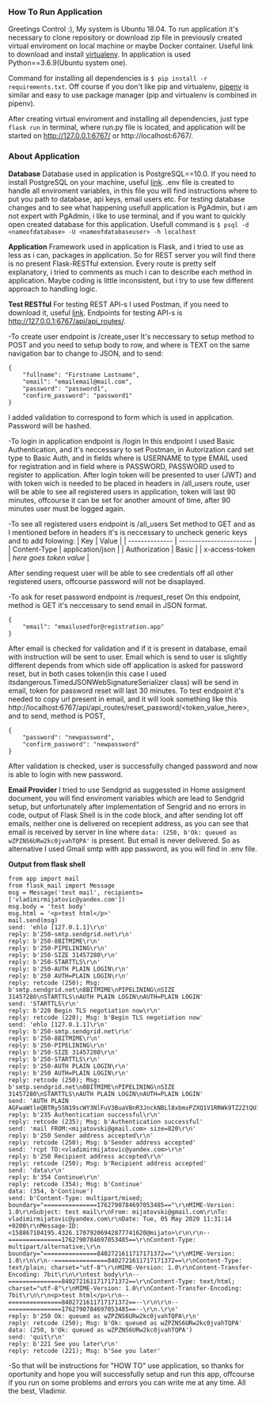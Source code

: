 
### How To Run Application ###

Greetings Control :),
My system is Ubuntu 18.04.
To run application it's necessary to clone repository or download zip file in previously
created virtual enviroment on local machine or maybe Docker container.
Useful link to download and install [virtualenv](https://help.dreamhost.com/hc/en-us/articles/115000695551-Installing-and-using-virtualenv-with-Python-3).
In application is used Python==3.6.9(Ubuntu system one).

Command for installing all dependencies is `$ pip install -r requirements.txt`.
Off course if you don't like pip and virtualenv, [pipenv](https://pipenv-fork.readthedocs.io/en/latest/) 
is similar and easy to use package manager (pip and virtualenv is combined in pipenv).

After creating virtual enviroment and installing all dependencies, just type `flask run` in terminal, 
where run.py file is located, and application will be started on http://127.0.0.1:6767/ or http://localhost:6767/.


### About Application ###

**Database**
Database used in application is PostgreSQL==10.0.
If you need to install PostgreSQL on your machine, useful [link](https://www.digitalocean.com/community/tutorials/how-to-install-and-use-postgresql-on-ubuntu-18-04).
.env file is created to handle all enviroment variables, in this file you will 
find instructions where to put you path to database, api keys, email users etc. For testing database
changes and to see what happening usefull application is PgAdmin, but i am not expert with PgAdmin, 
i like to use terminal, and if you want to quickly open created database for this application.
Usefull command is 
`$ psql -d <nameofdatabase> -U <nameofdatabaseuser> -h localhost`

**Application**
Framework used in application is Flask, and i tried to use as less as i can, packages in application.
So for REST server you will find there is no present Flask-RESTful extension.
Every route is pretty self explanatory, i tried to comments as much i can to describe each method in application.
Maybe coding is little inconsistent, but i try to use few different approach to handling logic.


**Test RESTful**
For testing REST API-s I used Postman, if you need to download it, useful [link](https://www.postman.com/downloads/).
Endpoints for testing API-s is http://127.0.0.1:6767/api/api_routes/.

-To create user endpoint is /create_user
It's neccessary to setup method to POST and you need to setup body to row, and where is TEXT
on the same navigation bar to change to JSON, and to send:
```
{
	"fullname": "Firstname Lastname",
	"email": "emailemail@mail.com",
	"password": "password1",
	"confirm_password": "password1"
}
```
I added validation to correspond to form which is used in application. Password will be hashed.

-To login in application endpoint is /login
In this endpoint I used Basic Authentication, and it's neccessary to set Postman, in Autorization card 
set type to Basic Auth, and in fields where is 
USERNAME to type EMAIL used for registration and in field where is PASSWORD, 
PASSWORD used to register to application. After login token will be presented to user 
(JWT) and with token wich is needed to be placed in headers in /all_users route, user will
 be able to see all registered users in application, token will last 90 minutes, offcourse 
 it can be set for another amount of time, after 90 minutes user must be logged again.


-To see all registered users endpoint is /all_users
Set method to GET and as I mentioned before in headers it's is neccessary to 
uncheck generic keys and to add folowing:
| Key            | Value                   |
| -------------- | ----------------------- |
| Content-Type   | application/json        |
| Authorization  | Basic                   | 
| x-access-token | *here goes token value* | 

After sending request user will be able to see credentials off all other registered users, 
offcourse password will not be disaplayed.

-To ask for reset password endpoint is /request_reset
On this endpoint, method is GET it's neccessary to send email in JSON format.
```
{
    "email": "emailusedfor@registration.app"
}
```
After email is checked for validation and if it is present in database, email with instruction will
be sent to user. Email which is send to user is slightly different depends from which side off application
is asked for password reset, but in both cases token(in this case I used itsdangerous.TimedJSONWebSignatureSerializer class) will be send in email, token for password reset will last 30 minutes.
To test endpoint it's needed to copy url present in email, and it will look something like this
http://localhost:6767/api/api_routes/reset_password/<token_value_here>,
and to send, method is POST, 
```
{
	"password": "newpassword",
	"confirm_password": "newpassword"
}
```
After validation is checked, user is successfully changed password and now is able to login with new password.


**Email Provider**
I tried to use Sendgrid as suggessted in Home assigment document, you will find enviroment variables 
which are lead to Sendgrid setup, but unfortunately
after implementation of Sengrid and no errors in code, output of Flask Shell is in the code block, 
and after sending lot off emails, neither one is delivered on recepient address, 
as you can see that email is received by server 
in line where `data: (250, b'Ok: queued as wZPZNS6URw2kc0jvahTQPA'` is present.
But email is never delivered. So as alternative I used Gmail smtp with app password, 
as you will find in .env file.

**Output from flask shell**

```
from app import mail
from flask_mail import Message
msg = Message('test mail', recipients=['vladimirmijatovic@yandex.com'])
msg.body = 'test body'
msg.html = '<p>test html</p>'
mail.send(msg)
send: 'ehlo [127.0.1.1]\r\n'
reply: b'250-smtp.sendgrid.net\r\n'
reply: b'250-8BITMIME\r\n'
reply: b'250-PIPELINING\r\n'
reply: b'250-SIZE 31457280\r\n'
reply: b'250-STARTTLS\r\n'
reply: b'250-AUTH PLAIN LOGIN\r\n'
reply: b'250 AUTH=PLAIN LOGIN\r\n'
reply: retcode (250); Msg: b'smtp.sendgrid.net\n8BITMIME\nPIPELINING\nSIZE 31457280\nSTARTTLS\nAUTH PLAIN LOGIN\nAUTH=PLAIN LOGIN'
send: 'STARTTLS\r\n'
reply: b'220 Begin TLS negotiation now\r\n'
reply: retcode (220); Msg: b'Begin TLS negotiation now'
send: 'ehlo [127.0.1.1]\r\n'
reply: b'250-smtp.sendgrid.net\r\n'
reply: b'250-8BITMIME\r\n'
reply: b'250-PIPELINING\r\n'
reply: b'250-SIZE 31457280\r\n'
reply: b'250-STARTTLS\r\n'
reply: b'250-AUTH PLAIN LOGIN\r\n'
reply: b'250 AUTH=PLAIN LOGIN\r\n'
reply: retcode (250); Msg: b'smtp.sendgrid.net\n8BITMIME\nPIPELINING\nSIZE 31457280\nSTARTTLS\nAUTH PLAIN LOGIN\nAUTH=PLAIN LOGIN'
send: 'AUTH PLAIN AGFwaWtleQBTRy5SN19scWY3NlFuV3BuaVBnR3JnckNBLl8xbmxPZXQ1V1RRWk9TZ2ZtQU1XUWhjMXM0YlV0eGROaWsybFptTjltWG8=\r\n'
reply: b'235 Authentication successful\r\n'
reply: retcode (235); Msg: b'Authentication successful'
send: 'mail FROM:<mijatovski@gmail.com> size=820\r\n'
reply: b'250 Sender address accepted\r\n'
reply: retcode (250); Msg: b'Sender address accepted'
send: 'rcpt TO:<vladimirmijatovic@yandex.com>\r\n'
reply: b'250 Recipient address accepted\r\n'
reply: retcode (250); Msg: b'Recipient address accepted'
send: 'data\r\n'
reply: b'354 Continue\r\n'
reply: retcode (354); Msg: b'Continue'
data: (354, b'Continue')
send: b'Content-Type: multipart/mixed; boundary="===============1762790784697053485=="\r\nMIME-Version: 1.0\r\nSubject: test mail\r\nFrom: mijatovski@gmail.com\r\nTo: vladimirmijatovic@yandex.com\r\nDate: Tue, 05 May 2020 11:31:14 +0200\r\nMessage-ID: <158867104195.4326.17079206942877741620@mijato>\r\n\r\n--===============1762790784697053485==\r\nContent-Type: multipart/alternative;\r\n boundary="===============8402721611717171372=="\r\nMIME-Version: 1.0\r\n\r\n--===============8402721611717171372==\r\nContent-Type: text/plain; charset="utf-8"\r\nMIME-Version: 1.0\r\nContent-Transfer-Encoding: 7bit\r\n\r\ntest body\r\n--===============8402721611717171372==\r\nContent-Type: text/html; charset="utf-8"\r\nMIME-Version: 1.0\r\nContent-Transfer-Encoding: 7bit\r\n\r\n<p>test html</p>\r\n--===============8402721611717171372==--\r\n\r\n--===============1762790784697053485==--\r\n.\r\n'
reply: b'250 Ok: queued as wZPZNS6URw2kc0jvahTQPA\r\n'
reply: retcode (250); Msg: b'Ok: queued as wZPZNS6URw2kc0jvahTQPA'
data: (250, b'Ok: queued as wZPZNS6URw2kc0jvahTQPA')
send: 'quit\r\n'
reply: b'221 See you later\r\n'
reply: retcode (221); Msg: b'See you later'
```
-So that will be instructions for "HOW TO" use application, so thanks for oportunity and hope you will successfully 
setup and run this app, offcourse if you run on some problems and errors you can write me at any time.
All the best, 
Vladimir.
